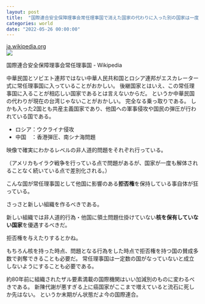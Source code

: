 ```yaml
---
layout: post
title:  "国際連合安全保障理事会常任理事国で消えた国家の代わりに入った別の国家は一度排除されるべき"
categories: world
date: "2022-05-26 00:00:00"
---
```



<div class="card">
  <a href="https://ja.wikipedia.org/wiki/%E5%9B%BD%E9%9A%9B%E9%80%A3%E5%90%88%E5%AE%89%E5%85%A8%E4%BF%9D%E9%9A%9C%E7%90%86%E4%BA%8B%E4%BC%9A%E5%B8%B8%E4%BB%BB%E7%90%86%E4%BA%8B%E5%9B%BD"></a>
  <div class="card__header">
    <a href="https://ja.wikipedia.org/wiki/%E5%9B%BD%E9%9A%9B%E9%80%A3%E5%90%88%E5%AE%89%E5%85%A8%E4%BF%9D%E9%9A%9C%E7%90%86%E4%BA%8B%E4%BC%9A%E5%B8%B8%E4%BB%BB%E7%90%86%E4%BA%8B%E5%9B%BD">ja.wikipedia.org</a>
  </div>
  <div class="card__image">
    <img src="https://upload.wikimedia.org/wikipedia/commons/thumb/3/35/United_Nations_Security_Council.jpg/1200px-United_Nations_Security_Council.jpghttps://upload.wikimedia.org/wikipedia/commons/thumb/3/35/United_Nations_Security_Council.jpg/800px-United_Nations_Security_Council.jpghttps://upload.wikimedia.org/wikipedia/commons/thumb/3/35/United_Nations_Security_Council.jpg/640px-United_Nations_Security_Council.jpg">
  </div>
  <div class="card__title">
    <p>国際連合安全保障理事会常任理事国 - Wikipedia</p>
  </div>
  <div class="card__description">
    <p></p>
  </div>
</div>


中華民国とソビエト連邦ではない中華人民共和国とロシア連邦がエスカレーター式に常任理事国に入っていることがおかしい。
後継国家とはいえ、この常任理事国に入ることが相応しい国家であるとは言えないからだ。
というか中華民国の代わりが現在の台湾じゃないことがおかしい。
完全なる乗っ取りである。
しかも入った2国とも共産主義国家であり、他国への軍事侵攻や国民の弾圧が行われている国である。

- ロシア：ウクライナ侵攻
- 中国　：香港弾圧、南シナ海問題

映像で確実にわかるレベルの非人道的問題をそれぞれ行っている。

（アメリカもイラク戦争を行っている点で問題があるが、国家が一度も解体されることなく続いている点で差別化される。）

こんな国が常任理事国として他国に影響のある**拒否権**を保持している事自体が狂っている。

さっさと新しい組織を作るべきである。

新しい組織では非人道的行為・他国に領土問題仕掛けていない**核を保有していない国家**を優遇するべきだ。

拒否権を与えたりするとかね。

もちろん核を持った時点、問題となる行為をした時点で拒否権を持つ国の賛成多数で剥奪できることも必要だ。
常任理事国は一定数の国がなっていないと成立しないようにすることも必要である。

約80年前に組織されたザル要素満載の国際機関はいい加減別のものに変わるべきである。
新陳代謝が悪すぎる上に癌国家がここまで増えていると流石に死しか先はない。
というか末期がん状態だよ今の国際連合。
